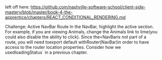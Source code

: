 left off here:
https://github.com/nashville-software-school/client-side-mastery/blob/master/book-4-the-apprentice/chapters/REACT_CONDITIONAL_RENDERING.md


Challenge: Active NavBar Route
In the NavBar, highlight the active section. For example, if you are viewing Animals, change the <NavBar> Animals link to lime(you could also disable the ability to click). Since the<NavBaris not part of a route, you will need toexport default withRouter(NavBar)in order to have access to the router location properties. Consider how we usedloadingStatus` in a previous chapter.
